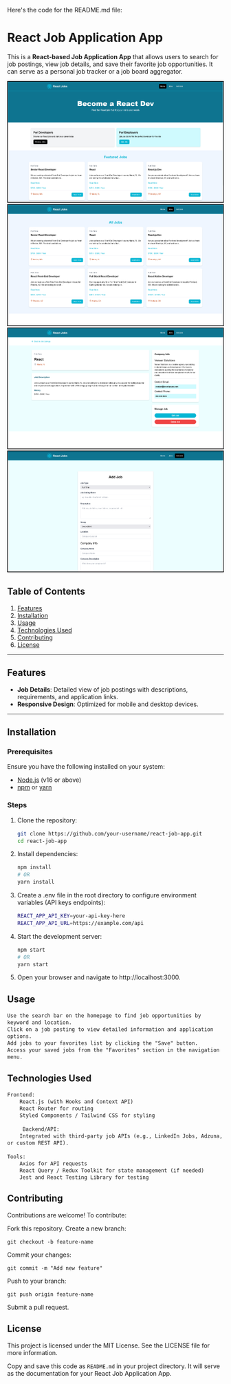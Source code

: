 Here's the code for the README.md file:

# React Job Application App

This is a **React-based Job Application App** that allows users to search for job postings, view job details, and save their favorite job opportunities. It can serve as a personal job tracker or a job board aggregator.

![alt text](image.png)
![alt text](image-1.png)
![alt text](image-2.png)
![alt text](image-3.png)
## Table of Contents

1. [Features](#features)  
2. [Installation](#installation)  
3. [Usage](#usage)  
4. [Technologies Used](#technologies-used)  
5. [Contributing](#contributing)  
6. [License](#license)

---

## Features


- **Job Details**: Detailed view of job postings with descriptions, requirements, and application links.
- **Responsive Design**: Optimized for mobile and desktop devices.

---

## Installation

### Prerequisites
Ensure you have the following installed on your system:
- [Node.js](https://nodejs.org/) (v16 or above)
- [npm](https://www.npmjs.com/) or [yarn](https://yarnpkg.com/)

### Steps
1. Clone the repository:
   ```bash
   git clone https://github.com/your-username/react-job-app.git
   cd react-job-app
2. Install dependencies:
    ```bash
    npm install
    # OR
    yarn install
3.  Create a .env file in the root directory to configure environment variables (API keys endpoints):
    ```bash
    REACT_APP_API_KEY=your-api-key-here
    REACT_APP_API_URL=https://example.com/api
4. Start the development server:
    ```bash
    npm start
    # OR
    yarn start
5. Open your browser and navigate to http://localhost:3000.

## Usage

    Use the search bar on the homepage to find job opportunities by keyword and location.
    Click on a job posting to view detailed information and application options.
    Add jobs to your favorites list by clicking the "Save" button.
    Access your saved jobs from the "Favorites" section in the navigation menu.

## Technologies Used

    Frontend:
        React.js (with Hooks and Context API)
        React Router for routing
        Styled Components / Tailwind CSS for styling
    
         Backend/API:
        Integrated with third-party job APIs (e.g., LinkedIn Jobs, Adzuna, or custom REST API).

    Tools:
        Axios for API requests
        React Query / Redux Toolkit for state management (if needed)
        Jest and React Testing Library for testing

## Contributing

Contributions are welcome! To contribute:

Fork this repository.
Create a new branch:

    git checkout -b feature-name
Commit your changes:

    git commit -m "Add new feature"
Push to your branch:

    git push origin feature-name
Submit a pull request.

## License

This project is licensed under the MIT License. See the LICENSE file for more information.


Copy and save this code as `README.md` in your project directory. It will serve as the documentation for your React Job Application App.

